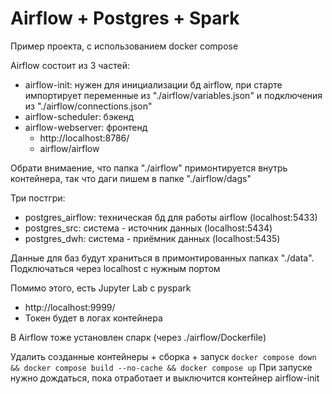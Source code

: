 # Airflow + Postgres + Spark

Пример проекта, с использованием docker compose

Airflow состоит из 3 частей:

- airflow-init: нужен для инициализации бд airflow, при старте импортирует переменные из "./airflow/variables.json" и подключения из "./airflow/connections.json"
- airflow-scheduler: бэкенд
- airflow-webserver: фронтенд
    - http://localhost:8786/
    - airflow/airflow

Обрати внимаение, что папка "./airflow" примонтируется внутрь контейнера, так что даги пишем в папке "./airflow/dags"

Три постгри:

- postgres_airflow: техническая бд для работы airflow (localhost:5433)
- postgres_src: система - источник данных (localhost:5434)
- postgres_dwh: система - приёмник данных (localhost:5435)

Данные для баз будут храниться в примонтированных папках "./data". Подключаться через localhost с нужным портом

Помимо этого, есть Jupyter Lab с pyspark

- http://localhost:9999/
- Токен будет в логах контейнера

В Airflow тоже установлен спарк (через ./airflow/Dockerfile)

Удалить созданные контейнеры + сборка + запуск `docker compose down && docker compose build --no-cache && docker compose up`
При запуске нужно дождаться, пока отработает и выключится контейнер airflow-init
